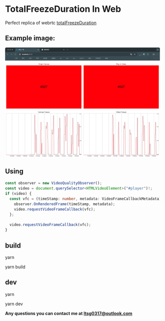 # TotalFreezeDuration In Web

Perfect replica of webrtc [totalFreezeDuration](https://www.w3.org/TR/webrtc-stats/#dom-rtcinboundrtpstreamstats-totalfreezesduration)

## Example image:

![](./img/image.png)

## Using

```ts
const observer = new VideoQualityObserver();
const video = document.querySelector<HTMLVideoElement>("#player")!;
if (video) {
  const vfc = (timeStamp: number, metadata: VideoFrameCallbackMetadata) => {
    observer.OnRenderedFrame(timeStamp, metadata);
    video.requestVideoFrameCallback(vfc);
  };

  video.requestVideoFrameCallback(vfc);
}
```

## build

yarn

yarn build

## dev

yarn

yarn dev

**Any questions you can contact me at [ltsg0317@outlook.com](mailto:ltsg0317@outlook.com)**

